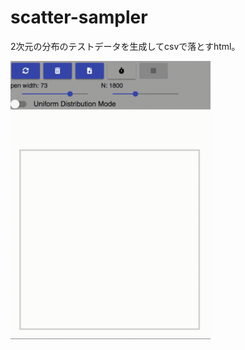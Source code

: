 # scatter-sampler
2次元の分布のテストデータを生成してcsvで落とすhtml。

<img src="https://raw.githubusercontent.com/ryought/scatter-sampler/master/output.gif" width="320px">
